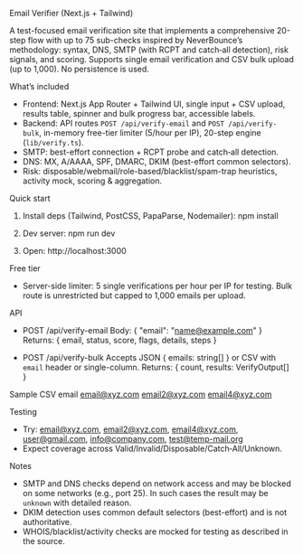 Email Verifier (Next.js + Tailwind)

A test-focused email verification site that implements a comprehensive 20-step flow with up to 75 sub-checks inspired by NeverBounce’s methodology: syntax, DNS, SMTP (with RCPT and catch‑all detection), risk signals, and scoring. Supports single email verification and CSV bulk upload (up to 1,000). No persistence is used.

What’s included
- Frontend: Next.js App Router + Tailwind UI, single input + CSV upload, results table, spinner and bulk progress bar, accessible labels.
- Backend: API routes `POST /api/verify-email` and `POST /api/verify-bulk`, in-memory free-tier limiter (5/hour per IP), 20-step engine (`lib/verify.ts`).
- SMTP: best-effort connection + RCPT probe and catch‑all detection.
- DNS: MX, A/AAAA, SPF, DMARC, DKIM (best-effort common selectors).
- Risk: disposable/webmail/role-based/blacklist/spam-trap heuristics, activity mock, scoring & aggregation.

Quick start
1) Install deps (Tailwind, PostCSS, PapaParse, Nodemailer):
   npm install

2) Dev server:
   npm run dev

3) Open:
   http://localhost:3000

Free tier
- Server-side limiter: 5 single verifications per hour per IP for testing. Bulk route is unrestricted but capped to 1,000 emails per upload.

API
- POST /api/verify-email
  Body: { "email": "name@example.com" }
  Returns: { email, status, score, flags, details, steps }

- POST /api/verify-bulk
  Accepts JSON { emails: string[] } or CSV with `email` header or single-column.
  Returns: { count, results: VerifyOutput[] }

Sample CSV
email
email@xyz.com
email2@xyz.com
email4@xyz.com

Testing
- Try: email@xyz.com, email2@xyz.com, email4@xyz.com, user@gmail.com, info@company.com, test@temp-mail.org
- Expect coverage across Valid/Invalid/Disposable/Catch‑All/Unknown.

Notes
- SMTP and DNS checks depend on network access and may be blocked on some networks (e.g., port 25). In such cases the result may be `unknown` with detailed reason.
- DKIM detection uses common default selectors (best-effort) and is not authoritative.
- WHOIS/blacklist/activity checks are mocked for testing as described in the source.

